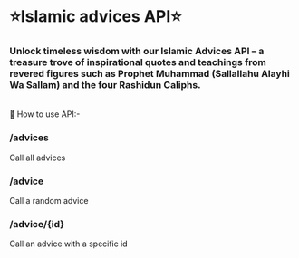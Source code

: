 # ⭐️Islamic advices API⭐️

<h3>Unlock timeless wisdom with our Islamic Advices API – a treasure trove of inspirational quotes and teachings from revered figures such as Prophet Muhammad (Sallallahu Alayhi Wa Sallam) and the four Rashidun Caliphs.</h3>

<br />
📌 How to use API:-
<br />

<h3>/advices</h3>
Call all advices

<br />
<h3>/advice</h3>
Call a random advice

<br />
<h3>/advice/{id}</h3>
Call an advice with a specific id
